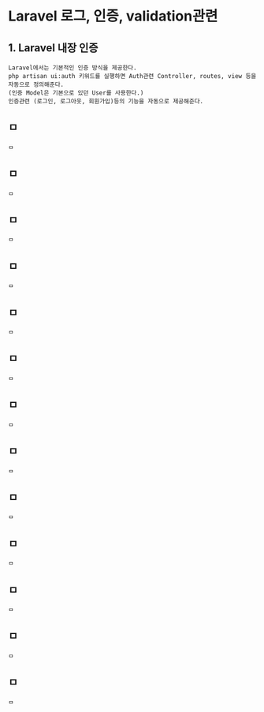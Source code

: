 # Laravel 로그, 인증, validation관련

## 1. Laravel 내장 인증
	Laravel에서는 기본적인 인증 방식을 제공한다.
	php artisan ui:auth 키워드를 실행하면 Auth관련 Controller, routes, view 등을 자동으로 정의해준다.
	(인증 Model은 기본으로 있던 User를 사용한다.)
	인증관련 (로그인, 로그아웃, 회원가입)등의 기능을 자동으로 제공해준다.

## ㅁ
	ㅁ

## ㅁ
	ㅁ

## ㅁ
	ㅁ

## ㅁ
	ㅁ

## ㅁ
	ㅁ

## ㅁ
	ㅁ

## ㅁ
	ㅁ

## ㅁ
	ㅁ

## ㅁ
	ㅁ

## ㅁ
	ㅁ

## ㅁ
	ㅁ

## ㅁ
	ㅁ

## ㅁ
	ㅁ